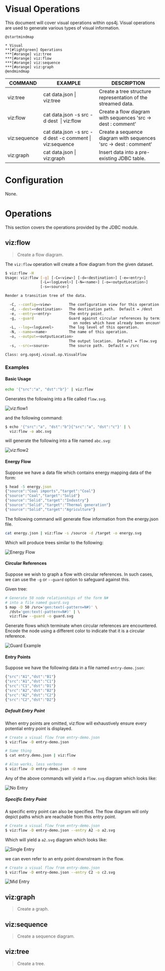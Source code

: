 # Visual Operations

This document will cover visual operations within ops4j.  Visual operations are used to generate various types of visual information.

```plantuml
@startmindmap

* Visual
**[#lightgreen] Operations
***[#orange] viz:tree
***[#orange] viz:flow
***[#orange] viz:sequence
***[#orange] viz:graph
@endmindmap
```

| COMMAND      | EXAMPLE                                                 | DESCRIPTION                                                      |
| ------------ | ------------------------------------------------------- | ---------------------------------------------------------------- |
| viz:tree     | cat data.json \| viz:tree                               | Create a tree structure representation of the streamed data.     |
| viz:flow     | cat data.json -s src -d dest  \| viz:flow               | Create a flow diagram with sequences 'src -> dest : comment'     |
| viz:sequence | cat data.json -s src -d dest -c comment \| viz:sequence | Create a sequence diagram with sequences 'src -> dest : comment' |
| viz:graph    | cat data.json \| viz:graph                              | Insert data into a pre-existing JDBC table.                      |

# Configuration

None.

# Operations

This section covers the operations provided by the JDBC module. 

## viz:flow

> Create a flow diagram.

The `viz:flow` operation will create a flow diagram from the given dataset.

```bash
$ viz:flow -H
Usage: viz:flow [-g] [-C=<view>] [-d=<destination>] [-e=<entry>]
                [-L=<logLevel>] [-N=<name>] [-o=<outputLocation>]
                [-s=<source>]

Render a transition tree of the data.

  -C, --config=<view>        The configuration view for this operation.
  -d, --dest=<destination>   The destination path.  Default = /dest
  -e, --entry=<entry>        The entry point.
  -g, --guard                Guard against circular references by terminating
                               on nodes which have already been encountered.
  -L, --log=<logLevel>       The log level of this operation.
  -N, --name=<name>          The name of this operation.
  -o, --output=<outputLocation>
                             The output location.  Default = flow.svg
  -s, --src=<source>         The source path.  Default = /src

Class: org.ops4j.visual.op.VisualFlow
```

### Examples

#### Basic Usage

```bash
echo '{"src":"a", "dst":"b"}' | viz:flow
```

Generates the following into a file called `flow.svg`.

![viz:flow1](C:\data\notes\projects\ops4j\modules\visual\viz_flow1.png)

and the following command:

```bash
$ echo '{"src":"a", "dst":"b"}{"src":"a", "dst":"c"}' | \
  viz:flow -o abc.svg
```

will generate the following into a file named `abc.svg`:

![viz:flow2](C:\data\notes\projects\ops4j\modules\visual\viz_flow2.png)

#### Energy Flow

Suppose we have a data file which contains energy mapping data of the form:

```javascript
$ head -5 energy.json
{"source":"Coal imports","target":"Coal"}
{"source":"Coal","target":"Solid"}
{"source":"Solid","target":"Industry"}
{"source":"Solid","target":"Thermal generation"}
{"source":"Solid","target":"Agriculture"}
```

The following command will generate flow information from the energy.json file.

```bash
cat energy.json | viz:flow -s /source -d /target -o energy.svg
```

Which will produce trees similar to the following:

![Energy Flow](C:\data\notes\projects\ops4j\modules\visual\viz_flow3.png)

#### Circular References

Suppose we wish to graph a flow with circular references.  In such cases, we can use the `-g` or `--guard` option to safeguard against this.

Given tree:

```bash
# Generate 50 node relationships of the form N#
# into a file named guard.svg
$ map -D 50 /src='gen:text(-pattern=N#)' \
  /dst='gen:text(-pattern=N#)' | \
  viz:flow --guard -o guard.svg
```

Generate flows which terminate when circular references are encountered.  Encode the node using a different color to indicate that it is a circular reference.

![Guard Example](C:\data\notes\projects\ops4j\modules\visual\viz_flow_guard.png)

#### Entry Points

Suppose we have the following data in a file named `entry-demo.json`:

```javascript
{"src":"A1","dst":"B1"}
{"src":"A1","dst":"C1"}
{"src":"C1","dst":"D1"}
{"src":"A2","dst":"B2"}
{"src":"A2","dst":"C2"}
{"src":"C2","dst":"D2"}
```

##### Default Entry Point

When entry points are omitted, viz:flow will exhaustively ensure every potential entry point is displayed.

```bash
# Create a visual flow from entry-demo.json
$ viz:flow -D entry-demo.json

# Same thing
$ cat entry.demo.json | viz:flow

# Also works, less verbose
$ viz:flow -D entry-demo.json -O none
```

Any of the above commands will yield a `flow.svg` diagram which looks like:

![No Entry](C:\data\notes\projects\ops4j\modules\visual\viz_flow_noentry.png)

##### Specific Entry Point

A specific entry point can also be specified.  The flow diagram will only depict paths which are reachable from this entry point.

```bash
# Create a visual flow from entry-demo.json
$ viz:flow -D entry-demo.json --entry A2 -o a2.svg
```

Which will yield a `a2.svg` diagram which looks like:

![Single Entry](C:\data\notes\projects\ops4j\modules\visual\viz_flow_a2entry.png)

we can even refer to an enty point downstream in the flow.

```bash
# Create a visual flow from entry-demo.json
$ viz:flow -D entry-demo.json --entry C2 -o c2.svg
```

![Mid Entry](C:\data\notes\projects\ops4j\modules\visual\viz_flow_midentry.png)

## viz:graph

> Create a graph.

## viz:sequence

> Create a sequence diagram.

## viz:tree

> Create a tree.
